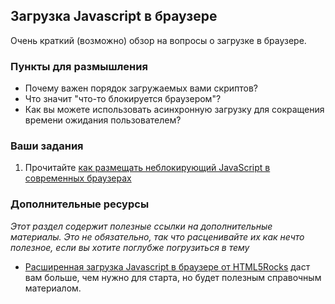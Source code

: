 ## Загрузка Javascript в браузере

Очень краткий (возможно) обзор на вопросы о загрузке в браузере.

### Пункты для размышления

* Почему важен порядок загружаемых вами скриптов?
* Что значит "что-то блокируется браузером"?
* Как вы можете использовать асинхронную загрузку для сокращения времени ожидания пользователем?

### Ваши задания

1. Прочитайте [как размещать неблокирующий JavaScript в современных браузерах](http://stackoverflow.com/questions/8197072/non-blocking-javascript-and-css-in-modern-browsers-is-it-still-needed)

### Дополнительные ресурсы

*Этот раздел содержит полезные ссылки на дополнительные материалы. Это не обязательно, так что расценивайте их как нечто полезное, если вы хотите поглубже погрузиться в тему*


* [Расширенная загрузка Javascript в браузере от HTML5Rocks](http://www.html5rocks.com/en/tutorials/speed/script-loading/) даст вам больше, чем нужно для старта, но будет полезным справочным материалом.
